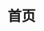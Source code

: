 ---
home: true
title: 首页
heroImage: /imgs/logo.png
actions:
  - text: ← 前端
    link: /frontend/
    type: primary
  - text: 后端 →
    link: /backend/
    type: primary
features:
  - title: 👨‍🎓 前端
    details: 三件套、三大框架，绝了！
  - title: 👩‍🎓 Java
    details: Spring 全家桶，直接来吧！
  - title: 👨‍🔬 Python
    details: 人生苦短，我用 Python！
footer: MIT Licensed | Copyright © 2023 tanqin
--- 